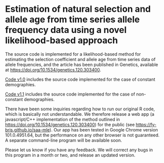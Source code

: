 # Estimation of natural selection and allele age from time series allele frequency data using a novel likelihood-based approach
The source code is implemented for a likelihood-based method for estimating the selection coefficient and allele age from time series data of allele frequencies, and the article has been published in Genetics, available at https://doi.org/10.1534/genetics.120.303400.

[Code v1.0](https://github.com/zhangyi-he/WFM-1L-DiffusApprox-KBE/tree/master/Code%20v1.0) includes the source code implemented for the case of constant demographies.

[Code v1.1](https://github.com/zhangyi-he/WFM-1L-DiffusApprox-KBE/tree/master/Code%20v1.1) includes the source code implemented for the case of non-constant demographies.

There have been some inquiries regarding how to run our original R code, which is basically not understandable. We therefore release a web app (a javascript/C++ implementation of the method outlined in https://doi.org/10.1534/genetics.120.303400) for the public (see https://fy-bris.github.io/saa-mle). Our app has been tested in Google Chrome version 101.0.4951.64, but the performance on any other browser is not guaranteed. A separate command-line program will be available soon.
 
Please let us know if you have any feedback. We will correct any bugs in this program in a month or two, and release an updated version.
